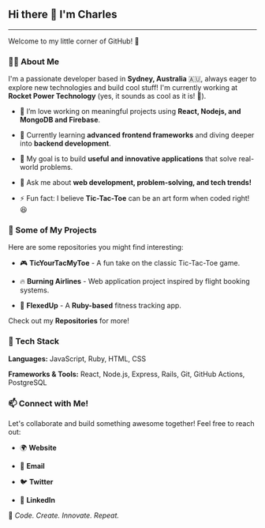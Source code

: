 ## Hi there 👋 I'm Charles

-------------------------

Welcome to my little corner of GitHub! 🚀

### 👨‍💻 About Me

I'm a passionate developer based in **Sydney, Australia** 🇦🇺, always eager to explore new technologies and build cool stuff! I'm currently working at **Rocket Power Technology** (yes, it sounds as cool as it is! 🚀).

*   🔭 I’m love working on meaningful projects using **React, Nodejs, and MongoDB and Firebase**.
    
*   🌱 Currently learning **advanced frontend frameworks** and diving deeper into **backend development**.
    
*   🎯 My goal is to build **useful and innovative applications** that solve real-world problems.
    
*   💬 Ask me about **web development, problem-solving, and tech trends!**
    
*   ⚡ Fun fact: I believe **Tic-Tac-Toe** can be an art form when coded right! 😆
    

### 📂 Some of My Projects

Here are some repositories you might find interesting:

*   🎮 **TicYourTacMyToe** - A fun take on the classic Tic-Tac-Toe game.
    
*   🔥 **Burning Airlines** - Web application project inspired by flight booking systems.
    
*   💪 **FlexedUp** - A **Ruby-based** fitness tracking app.
    

Check out my **Repositories** for more!

### 🚀 Tech Stack

**Languages:** JavaScript, Ruby, HTML, CSS

**Frameworks & Tools:** React, Node.js, Express, Rails, Git, GitHub Actions, PostgreSQL

### 📫 Connect with Me!

Let's collaborate and build something awesome together! Feel free to reach out:

*   🌍 **Website**
    
*   📩 **Email**
    
*   🐦 **Twitter**
    
*   💼 **LinkedIn**
    

🚀 _Code. Create. Innovate. Repeat._
